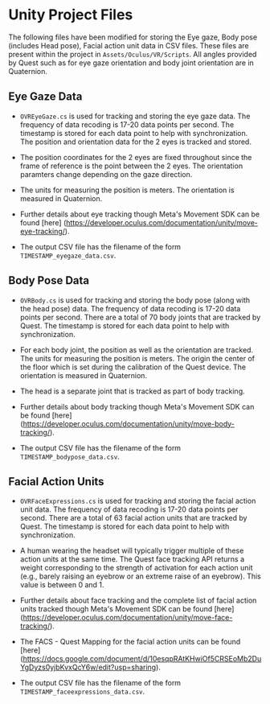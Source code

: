 # Unity Project Files

The following files have been modified for storing the Eye gaze, Body pose (includes Head pose), Facial action unit data in CSV files. These files are present within the project in `Assets/Oculus/VR/Scripts`. All angles provided by Quest such as for eye gaze orientation and body joint orientation are in Quaternion.

## Eye Gaze Data

- `OVREyeGaze.cs` is used for tracking and storing the eye gaze data. The frequency of data recoding is 17-20 data points per second. The timestamp is stored for each data point to help with synchronization. The position and orientation data for the 2 eyes is tracked and stored. 

- The position coordinates for the 2 eyes are fixed throughout since the frame of reference is the point between the 2 eyes. The orientation paramters change depending on the gaze direction. 

- The units for measuring the position is meters. The orientation is measured in Quaternion.

- Further details about eye tracking though Meta's Movement SDK can be found [here] (https://developer.oculus.com/documentation/unity/move-eye-tracking/). 

- The output CSV file has the filename of the form `TIMESTAMP_eyegaze_data.csv`. 


## Body Pose Data

- `OVRBody.cs` is used for tracking and storing the body pose (along with the head pose) data. The frequency of data recoding is 17-20 data points per second. There are a total of 70 body joints that are tracked by Quest. The timestamp is stored for each data point to help with synchronization.

- For each body joint, the position as well as the orientation are tracked. The units for measuring the position is meters. The origin the center of the floor which is set during the calibration of the Quest device. The orientation is measured in Quaternion.

- The head is a separate joint that is tracked as part of body tracking.

- Further details about body tracking though Meta's Movement SDK can be found [here] (https://developer.oculus.com/documentation/unity/move-body-tracking/). 

- The output CSV file has the filename of the form `TIMESTAMP_bodypose_data.csv`. 


## Facial Action Units

- `OVRFaceExpressions.cs` is used for tracking and storing the facial action unit data. The frequency of data recoding is 17-20 data points per second. There are a total of 63 facial action units that are tracked by Quest. The timestamp is stored for each data point to help with synchronization.

- A human wearing the headset will typically trigger multiple of these action units at the same time. The Quest face tracking API returns a weight corresponding to the strength of activation for each action unit (e.g., barely raising an eyebrow or an extreme raise of an eyebrow). This value is between 0 and 1.

- Further details about face tracking and the complete list of facial action units tracked though Meta's Movement SDK can be found [here] (https://developer.oculus.com/documentation/unity/move-face-tracking/). 

- The FACS - Quest Mapping for the facial action units can be found [here] (https://docs.google.com/document/d/10esqpRAtKHwiOf5CRSEoMb2DuYgDyzs0yjbKvxQcY6w/edit?usp=sharing).

- The output CSV file has the filename of the form `TIMESTAMP_faceexpressions_data.csv`.
